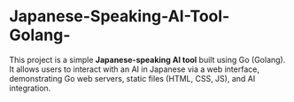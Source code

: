 # Japanese-Speaking-AI-Tool-Golang-
This project is a simple **Japanese-speaking AI tool** built using Go (Golang).   It allows users to interact with an AI in Japanese via a web interface, demonstrating Go web servers, static files (HTML, CSS, JS), and AI integration.
